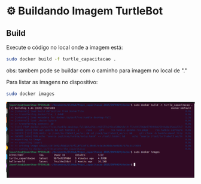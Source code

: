 # ⚙️ Buildando Imagem TurtleBot

## Build
Execute o código no local onde a imagem está:
```bash
sudo docker build -f turtle_capacitacao .
```
obs: tambem pode se buildar com o caminho para imagem no local de "."

Para listar as imagens no dispositivo:
```bash
sudo docker images
```

![Build Turtlebot](../Build-Imagem/imagens/Build.png)